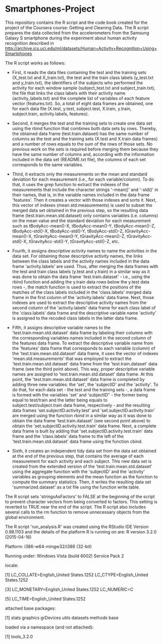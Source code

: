 # Smartphones-Project

This repository contains the R script and the code book created for the project of the Coursera course: Getting and Cleaning Data. The R script prepares the data collected from the accelerometers from the Samsung Galaxy S smartphone during the experiment about human activity recognition described in http://archive.ics.uci.edu/ml/datasets/Human+Activity+Recognition+Using+Smartphones

The R script works as follows:

* First, it reads the data files containing the test and the training sets (X_test.txt and X_train.txt), the test and the train class labels (y_test.txt and y_train.txt), the identifiers of the subjects who performed the activity for each window sample (subject_test.txt and subject_train.txt), the file that links the class labels with their activity name (activity_labels.txt) and the complete list of variables of each feature vector (features.txt). So, a total of eight data frames are obtained, one for each data file (X.test, y.test, subject.test, X.train, y.train, subject.train, activity.labels, features).

* Second, it merges the test and the training sets to create one data set using the rbind function that combines both data sets by rows. Thereby, the obtained data frame (test.train.dataset) has the same number of columns as the test and the training sets (X.test and X.train data frames) and a number of rows equals to the sum of the rows of those sets. No previous work on the sets is required before merging them because they have the same number of columns and, according with the information included in the data set (README.txt file), the columns of each set corresponds to the same variables.

* Third, it extracts only the measurements on the mean and standard deviation for each measurement (i.e., for each variable/column). To do that, it uses the grep function to extract the indexes of the measurements that include the character strings '-mean()' and '-std()' in their names, that is, in the variable names included in the data frame 'features'. Then it creates a vector with those indexes and sorts it. Next, this vector of indexes (mean.std.measurements) is used to subset the merged data set obtained in the previous step, so the resulting data frame (test.train.mean.std.dataset) only contains variables (i.e. columns) on the mean value and the standard deviation for each measurement such as tBodyAcc-mean()-X, tBodyAcc-mean()-Y, tBodyAcc-mean()-Z, tBodyAcc-std()-X, tBodyAcc-std()-Y, tBodyAcc-std()-Z, tGravityAcc-mean()-X, tGravityAcc-mean()-Y, tGravityAcc-mean()-Z, tGravityAcc-std()-X, tGravityAcc-std()-Y, tGravityAcc-std()-Z, etc.

* Fourth, it assigns descriptive activity names to name the activities in the data set. For obtaining those descriptive activity names, the links between the class labels and the activity names included in the data frame 'activity.labels' are used. Thus, after merging the data frames with the test and train class labels (y.test and y.train) in a similar way as it was done to obtain the data frame 'test.train.dataset' - i.e., using the rbind function and adding the y.train data rows below the y.test data rows -, the match function is used to extract the positions of the matches of the class labels included in the 'class.labels' merged data frame in the first column of the 'activity.labels' data frame. Next, those indexes are used to extract the descriptive activity names from the second column of the 'activity.labels' data frame for each class label of the 'class.labels' data frame and the descriptive variable name 'activity' is assigned to the recoded class labels in the latter data frame.

* Fifth, it assigns descriptive variable names to the 'test.train.mean.std.dataset' data frame by labeling their columns with the corresponding variables names included in the second column of the features data frame. To extract the descriptive variable name from the 'features' data frame that corresponds to each variable (column) of the 'test.train.mean.std.dataset' data frame, it uses the vector of indexes 'mean.std.measurements' that was employed to extract the 'test.train.mean.std.dataset' data frame from the 'test.train.dataset' data frame (see the third point above). This way, proper descriptive variable names are assigned to 'test.train.mean.std.dataset' data frame.
At this point, the 'test.train.mean.std.dataset' data frame is completed by adding three new variables: the 'set', the 'subjectID' and the 'activity'. To do that, for each data set - the test and the training sets -, a data frame is formed with the variables 'set' and 'subjectID" - the former being equal to test/train and the latter being equals to subject.test/subject.train data frame, respectively - and the resulting data frames 'set.subjectID.activity.test' and 'set.subjectID.activity.train' are merged using the function rbind in a similar way as it was done to obtain the data frame 'test.train.dataset' (see second point above) to obtain the 'set.subjectID.activity.test.train' data frame. Next, a complete data frame is built by adding that 'set.subjectID.activity.test.train' data frame and the 'class.labels' data frame to the left of the 'test.train.mean.std.dataset' data frame using the function cbind.

* Sixth, it creates an independent tidy data set from the data set obtained at the end of the previous step, that contains the average of each measurement for each activity and each subject. This new data set is created from the extended version of the 'test.train.mean.std.dataset' using the aggregate function with the 'subjectID' and the 'activity' variables as grouping elements and the mean function as the function to compute the summary statistics. Then, it writes the resulting data set 'summarized.dataset' as a txt file using the function write.table.

The R script sets 'stringsAsFactors' to FALSE at the beginning of the script to prevent character vectors from being converted to factors. This setting is reverted to TRUE near the end of the script. The R script also includes several calls to the rm function to remove unnecessary objects from the global environment. 

The R script 'run_analysis.R' was created using the RStudio IDE Version 0.98.1103 and the details of the platform R is running on are:
R version 3.2.0 (2015-04-16)

Platform: i386-w64-mingw32/i386 (32-bit)

Running under: Windows Vista (build 6002) Service Pack 2



locale:

[1] LC_COLLATE=English_United States.1252  LC_CTYPE=English_United States.1252

[3] LC_MONETARY=English_United States.1252 LC_NUMERIC=C

[5] LC_TIME=English_United States.1252



attached base packages:

[1] stats     graphics  grDevices utils     datasets  methods   base



loaded via a namespace (and not attached):

[1] tools_3.2.0

